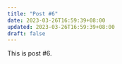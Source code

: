 ```yaml
---
title: "Post #6"
date: 2023-03-26T16:59:39+08:00
updated: 2023-03-26T16:59:39+08:00
draft: false
---
```

This is post #6.